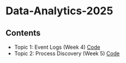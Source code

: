 # Data-Analytics-2025

## Contents
- Topic 1: Event Logs (Week 4) [Code](https://github.com/MinsuChoKW/Data-Analytics-2025/blob/main/week4_event_logs.ipynb)
- Topic 2: Process Discovery (Week 5) [Code](https://github.com/MinsuChoKW/Data-Analytics-2025/blob/main/week5_process_discovery.ipynb)
